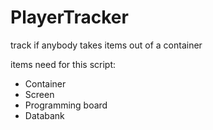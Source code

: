 # PlayerTracker
track if anybody takes items out of a container


items need for this script:
- Container
- Screen
- Programming board
- Databank
